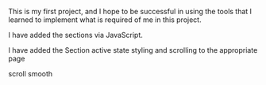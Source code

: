 This is my first project, and I hope to be successful in using the tools that I learned to implement what is required of me in this project.

I have added the sections via JavaScript.

I have added the Section active state styling and scrolling to the appropriate page

scroll smooth
